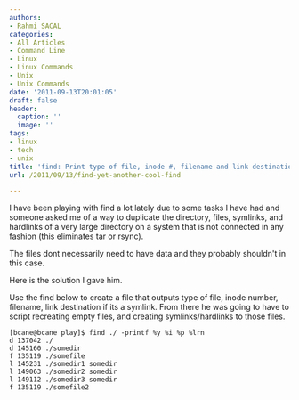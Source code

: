 ```yaml
---
authors:
- Rahmi SACAL
categories:
- All Articles
- Command Line
- Linux
- Linux Commands
- Unix
- Unix Commands
date: '2011-09-13T20:01:05'
draft: false
header:
  caption: ''
  image: ''
tags:
- linux
- tech
- unix
title: 'find: Print type of file, inode #, filename and link destination'
url: /2011/09/13/find-yet-another-cool-find

---
```


I have been playing with find a lot lately due to some tasks I have had and someone asked me of a way to duplicate the directory, files, symlinks, and hardlinks of a very large directory on a system that is not connected in any fashion (this eliminates tar or rsync).

The files dont necessarily need to have data and they probably shouldn't in this case.

Here is the solution I gave him.

Use the find below to create a file that outputs type of file, inode number, filename, link destination if its a symlink. From there he was going to have to script recreating empty files, and creating symlinks/hardlinks to those files.

    [bcane@bcane play]$ find ./ -printf %y %i %p %lrn
    d 137042 ./
    d 145160 ./somedir
    f 135119 ./somefile
    l 145231 ./somedir1 somedir
    l 149063 ./somedir2 somedir
    l 149112 ./somedir3 somedir
    f 135119 ./somefile2
